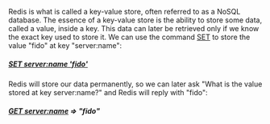 Redis is what is called a key-value store, often referred to as a NoSQL
database. The essence of a key-value store is the ability to store some data,
called a value, inside a key. This data can later be retrieved only if we know
the exact key used to store it. We can use the command [SET](#help) to store the value
"fido" at key "server:name":

##### [SET server:name 'fido'](#run)

Redis will store our data permanently, so we can later ask "What is the value
stored at key server:name?" and Redis will reply with "fido":

##### [GET server:name](#run) => "fido"
